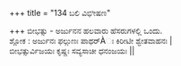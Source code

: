 +++
title = "134 ಬಲಿ ವಿಭಿೀಷಣ"

+++
ಬೀಭತ್ಸು - ಅರ್ಜುನನ ಹಲವಾರು ಹೆಸರುಗಳಲ್ಲಿ ಒಂದು.  
ಶ್ಲೋಕ : ಅರ್ಜುನಃ ಫಲ್ಗುಣಃ ಪಾಥರ್Àಃ ಕಿರೀಟೀ ಶ್ವೇತವಾಹನಃ |  
       ಬೀಭತ್ಸುರ್ವಿಜಯಃ ಕೃಷ್ಣಃ ಸವ್ಯಸಾಚೀ ಧನಂಜಯಃ ||